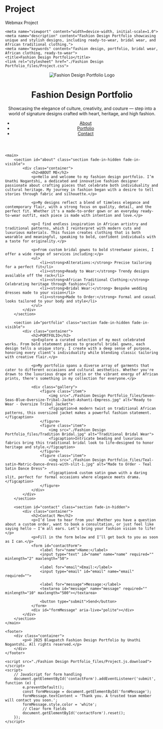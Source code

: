 # Project
Webmax Project
<!DOCTYPE html>
<!-- saved from url=(0036)https://blaqpatch.github.io/Project/ -->
<html lang="en"><head><meta http-equiv="Content-Type" content="text/html; charset=UTF-8">
    
    <meta name="viewport" content="width=device-width, initial-scale=1.0">
    <meta name="description" content="Fashion Design Portfolio showcasing unique and stylish designs, including ready-to-wear, bridal wear, and African traditional clothing.">
    <meta name="keywords" content="fashion design, portfolio, bridal wear, African clothing, ready-to-wear">
    <title>Fashion Design Portfolio</title>
    <link rel="stylesheet" href="./Fashion Design Portfolio_files/Project.css">
</head>
<body>
    <header>
        <div class="container">
            <div class="header-content">
                <img src="./Fashion Design Portfolio_files/Logo 1.jpg" alt="Fashion Design Portfolio Logo" class="logo">
                <h1>Fashion Design Portfolio</h1>
                <p>Showcasing the elegance of culture, creativity, and couture — step into a world of signature designs crafted with heart, heritage, and high fashion.</p>
            </div>
            <nav aria-label="Main Navigation">
                <ul>
                    <li><a href="https://blaqpatch.github.io/Project/#about">About</a></li>
                    <li><a href="https://blaqpatch.github.io/Project/#portfolio">Portfolio</a></li>
                    <li><a href="https://blaqpatch.github.io/Project/#contact">Contact</a></li>
                </ul>
            </nav>
        </div>
    </header>

    <main>
        <section id="about" class="section fade-in-hidden fade-in-visible">
            <div class="container">
                <h2>ABOUT ME</h2>
                <p>Hello and welcome to my fashion design portfolio. I’m Unathi Nogantshi, a dedicated and innovative fashion designer passionate about crafting pieces that celebrate both individuality and cultural heritage. My journey in fashion began with a desire to tell stories through fabric and silhouette.</p>

                <p>My designs reflect a blend of timeless elegance and contemporary flair, with a strong focus on quality, detail, and the perfect fit. Whether it's a made-to-order gown or an everyday ready-to-wear outfit, each piece is made with intention and love.</p>

                <p>I find endless inspiration in African artistry and traditional patterns, which I reinterpret with modern cuts and luxurious materials. This fusion creates clothing that is both wearable and meaningful, speaking to bold, confident individuals with a taste for originality.</p>

                <p>From custom bridal gowns to bold streetwear pieces, I offer a wide range of services including:</p>
                <ul>
                    <li><strong>Alterations:</strong> Precise tailoring for a perfect fit</li>
                    <li><strong>Ready to Wear:</strong> Trendy designs available off the rack</li>
                    <li><strong>African Traditional Clothing:</strong> Celebrating heritage through fashion</li>
                    <li><strong>Bridal Wear:</strong> Bespoke wedding dresses made to your vision</li>
                    <li><strong>Made to Order:</strong> Formal and casual looks tailored to your body and style</li>
                </ul>
            </div>
        </section>

        <section id="portfolio" class="section fade-in-hidden fade-in-visible">
            <div class="container">
                <h2>PORTFOLIO</h2>
                <p>Explore a curated selection of my most celebrated works. From bold statement pieces to graceful bridal gowns, each design tells a unique story. I create with a deep sense of purpose, honoring every client’s individuality while blending classic tailoring with creative flair.</p>

                <p>My portfolio spans a diverse array of garments that cater to different occasions and cultural aesthetics. Whether you're drawn to the luxurious drape of satin or the vibrant energy of African prints, there's something in my collection for everyone.</p>

                <div class="gallery">
                    <figure class="item">
                        <img src="./Fashion Design Portfolio_files/Seven-Seas-Blue-Oversize-Tribal-Jacket-Ashanti-Empress.jpg" alt="Ready to Wear - Oversize Tribal Jacket">
                        <figcaption>A modern twist on traditional African patterns, this oversized jacket makes a powerful fashion statement.</figcaption>
                    </figure>
                    <figure class="item">
                        <img src="./Fashion Design Portfolio_files/Tradition Bridal.jpg" alt="Traditional Bridal Wear">
                        <figcaption>Intricate beading and luxurious fabrics bring this traditional bridal look to life—designed to honor heritage and style.</figcaption>
                    </figure>
                    <figure class="item">
                        <img src="./Fashion Design Portfolio_files/Teal-satin-Matric-Dance-dress-with-slit-1.jpg" alt="Made to Order - Teal Satin Dance Dress">
                        <figcaption>A custom satin gown with a daring slit, perfect for formal occasions where elegance meets drama.</figcaption>
                    </figure>
                </div>
            </div>
        </section>

        <section id="contact" class="section fade-in-hidden">
            <div class="container">
                <h2>Contact Me</h2>
                <p>I’d love to hear from you! Whether you have a question about a custom order, want to book a consultation, or just feel like saying hello — I’m all ears. Let’s bring your fashion vision to life!</p>
                <p>Fill in the form below and I’ll get back to you as soon as I can.</p>
                <form id="contactForm">
                    <label for="name">Name:</label>
                    <input type="text" id="name" name="name" required="" minlength="2" maxlength="50">

                    <label for="email">Email:</label>
                    <input type="email" id="email" name="email" required="">

                    <label for="message">Message:</label>
                    <textarea id="message" name="message" required="" minlength="10" maxlength="500"></textarea>

                    <button type="submit">Send</button>
                </form>
                <div id="formMessage" aria-live="polite"></div>
            </div>
        </section>
    </main>

    <footer>
        <div class="container">
            <p>© 2025 Blaqpatch Fashion Design Portfolio by Unathi Nogantshi. All rights reserved.</p>
        </div>
    </footer>

    <script src="./Fashion Design Portfolio_files/Project.js.download"></script>
    <script>
        // JavaScript for form handling
        document.getElementById('contactForm').addEventListener('submit', function (e) {
            e.preventDefault();
            const formMessage = document.getElementById('formMessage');
            formMessage.textContent = 'Thank you. A trusted team member will contact you soon.';
            formMessage.style.color = 'white';
            // Clear form fields
            document.getElementById('contactForm').reset();
        });
    </script>


</body></html>
